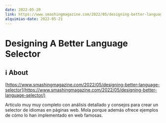 ```yaml
---
date: 2022-05-20
link: https://www.smashingmagazine.com/2022/05/designing-better-language-selector/
alquimias-date: 2022-05-21
---
```


# Designing A Better Language Selector

## ℹ️ About

[https://www.smashingmagazine.com/2022/05/designing-better-language-selector](https://www.smashingmagazine.com/2022/05/designing-better-language-selector/)

Artículo muy muy completo con análisis detallado y consejos para crear un selector de idiomas en páginas web. Mola porque además ofrece ejemplos de cómo lo han implementado en web famosas.


